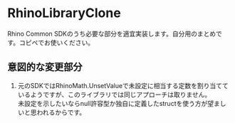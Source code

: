 # RhinoLibraryClone
Rhino Common SDKのうち必要な部分を適宜実装します。自分用のまとめです。コピペでお使いください。

## 意図的な変更部分
1. 元のSDKではRhinoMath.UnsetValueで未設定に相当する定数を割り当てているようですが、このライブラリでは同じアプローチは取りません。  
未設定を示したいならnull許容型か独自に定義したstructを使う方が望ましいと思われるからです。


